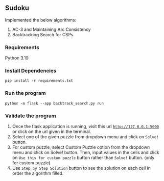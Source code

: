 ## Sudoku 

Implemented the below algorithms:
1. AC-3 and Maintaining Arc Consistency
2. Backtracking Search for CSPs

### Requirements
Python 3.10

### Install Dependencies
```console
pip install -r requirements.txt
```

### Run the program
```console
python -m flask --app backtrack_search.py run
```

### Validate the program
1. Once the flask application is running, visit this url [`http://127.0.0.1:5000`](http://127.0.0.1:5000) or click on the url given in the terminal.
2. Select one of the given puzzle from dropdown menu and click on `Solve!` button.
3. For custom puzzle, select Custom Puzzle option from the dropdown menu and click on Solve! button. Then, input values in the cells and click on `Use this for custom puzzle` button rather than `Solve!` button. (only for custom puzzle)
4. Use `Step by Step Solution` button to see the solution on each cell in order the algorithm filled.
